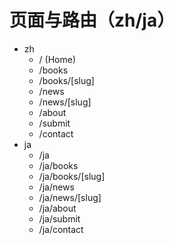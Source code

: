 # 页面与路由（zh/ja）

- zh
  - / (Home)
  - /books
  - /books/[slug]
  - /news
  - /news/[slug]
  - /about
  - /submit
  - /contact
- ja
  - /ja
  - /ja/books
  - /ja/books/[slug]
  - /ja/news
  - /ja/news/[slug]
  - /ja/about
  - /ja/submit
  - /ja/contact
